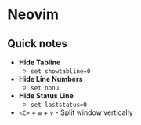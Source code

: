 # Neovim

## Quick notes 

- **Hide Tabline** 
    - `set showtabline=0`
- **Hide Line Numbers**
    - `set nonu`
- **Hide Status Line**
    - `set laststatus=0`
- `<C>` + `w` + `v` - Split window vertically

